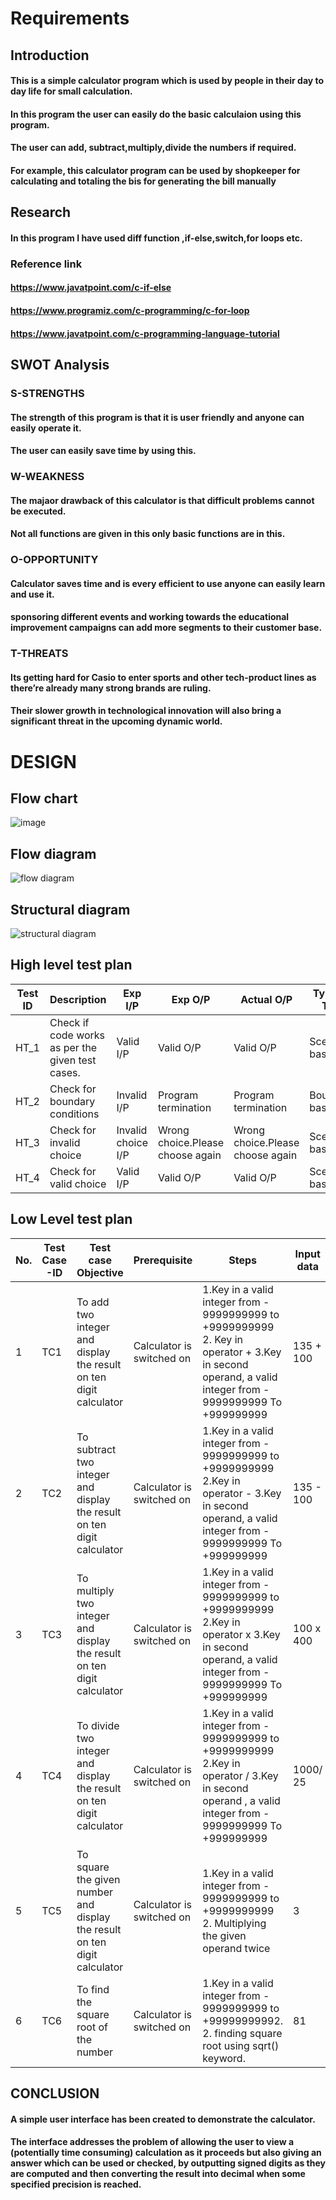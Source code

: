 # Requirements
## Introduction
 #### This is a simple calculator program which is used by people in their day to day life for small calculation.
 #### In this program the user can easily do the basic calculaion using this program.
 #### The user can add, subtract,multiply,divide the numbers if required.
 #### For example, this calculator program can be used by shopkeeper for calculating and totaling the bis for generating the bill manually

## Research
#### In this program I have used diff function ,if-else,switch,for loops etc.
 ### Reference link
  #### https://www.javatpoint.com/c-if-else
  #### https://www.programiz.com/c-programming/c-for-loop
  #### https://www.javatpoint.com/c-programming-language-tutorial

## SWOT Analysis
### S-STRENGTHS
 #### The strength of this program is that it is user friendly and anyone can easily operate it.
 #### The user can easily save time by using this.
### W-WEAKNESS
 #### The majaor drawback of this calculator is that difficult problems cannot be executed.
 #### Not all functions are given in this only basic functions are in this.
### O-OPPORTUNITY
 #### Calculator saves time and is every efficient to use anyone can easily learn and use it.
 #### sponsoring different events and working towards the educational improvement campaigns can add more segments to their customer base.
### T-THREATS
 #### Its getting hard for Casio to enter sports and other tech-product lines as there’re already many strong brands are ruling. 
 #### Their slower growth in technological innovation will also bring a significant threat in the upcoming dynamic world.

# DESIGN
## Flow chart
![image](https://user-images.githubusercontent.com/74638840/161234951-42ad6847-71b1-407d-ab9a-b9c58c3575a1.png)
## Flow diagram
![flow diagram](https://user-images.githubusercontent.com/74638840/161393405-7feb8770-fca0-49eb-b37c-af42e7a9d95f.jpg)

## Structural diagram
![structural diagram](https://user-images.githubusercontent.com/74638840/161393451-ab85a83c-48a2-4d65-b943-d62a9da1396d.jpg)



## High level test plan

| **Test ID** | **Description**                                              | **Exp I/P** | **Exp O/P** | **Actual O/P** |**Type Of Test**  |    
|-------------|--------------------------------------------------------------|------------|-------------|----------------|------------------|
|  HT_1       |Check if code works as per the given test cases.              |  Valid I/P  |Valid O/P|Valid O/P|Scenario based |
|  HT_2       |Check for boundary conditions                                 |  Invalid I/P|Program termination|Program termination |Boundary based    |
|  HT_3       |Check for invalid choice                                      |  Invalid choice I/P|Wrong choice.Please choose again|Wrong choice.Please choose again|Scenario based    |
|  HT_4       |Check for valid choice                                        |  Valid I/P|Valid O/P|Valid O/P|Scenario based |

## Low Level test plan
| **No.**| **Test Case -ID**  | **Test case Objective**                                                   | **Prerequisite**              | **Steps**                                                                                                                                                        | **Input data**  | **Expected Result**                                                  |  **Actual Result**              | **Remarks/ Status**              | 
|--------|--------------------|---------------------------------------------------------------------------|-------------------------------|------------------------------------------------------------------------------------------------------------------------------------------------------------------|-----------------|---------------------------------------------------------------------------------|---------------------|---------------------|
|1       | TC1                | To add two integer and display the result on ten digit calculator| Calculator is switched on     | 1.Key in a valid integer from - 9999999999 to +9999999999 2. Key in operator + 3.Key in second operand, a valid integer from - 9999999999 To +999999999   | 135 + 100       |235(addition, above ten digits will be expressed in exponential form)            |  235                |  Pass               |
|2       | TC2                | To subtract two integer and display the result on ten digit calculator| Calculator is switched on     | 1.Key in a valid integer from - 9999999999 to +9999999999 2.Key in operator - 3.Key in second operand, a valid integer from - 9999999999 To +999999999   | 135 - 100         |35(subtaction, above ten digits will be expressed in exponential form)            |  35                 |  Pass               |
|3       | TC3                | To multiply two integer and display the result on ten digit calculator| Calculator is switched on     | 1.Key in a valid integer from - 9999999999 to +9999999999 2.Key in operator x 3.Key in second operand, a valid integer from - 9999999999 To +999999999   |100 x 400          |40000(multiplication, above ten digits will be expressed in exponential form)            | 40000                |  Pass               |
|4       | TC4                | To divide two integer and display the result on ten digit calculator| Calculator is switched on     | 1.Key in a valid integer from - 9999999999 to +9999999999 2.Key in operator / 3.Key in second operand , a valid integer from - 9999999999 To +999999999   |1000/ 25          |40(multiplication, above ten digits will be expressed in exponential form)            | 40                  |  Pass               |
|5       | TC5                | To square the given number and display the result on ten digit calculator| Calculator is switched on     | 1.Key in a valid integer from - 9999999999 to +9999999999 2. Multiplying the given operand twice                                                            |3                  |9(square, above ten digits will be expressed in exponential form)                        | 9                   |  Pass               |
|6       | TC6                | To find the square root of the number                                     | Calculator is switched on     | 1.Key in a valid integer from - 9999999999 to +99999999992. 2. finding square root using sqrt() keyword.                                                    |81                  |9(sqrt , above ten digits will be expressed in exponential form)                        | 9                |  Pass               |
## CONCLUSION
 #### A simple user interface has been created to demonstrate the calculator. 
 #### The interface addresses the problem of allowing the user to view a (potentially time consuming) calculation as it proceeds but also giving an answer which can be used or checked, by outputting signed digits as they are computed and then converting the result into decimal when some specified precision is reached.

